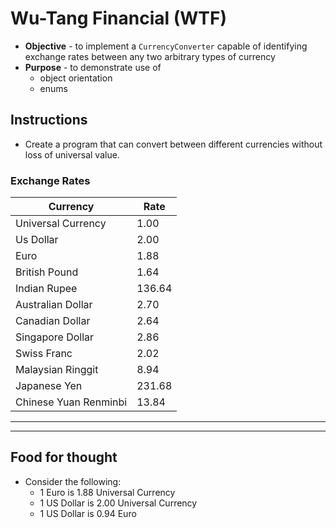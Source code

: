 # Wu-Tang Financial (WTF)
* **Objective** - to implement a `CurrencyConverter` capable of identifying exchange rates between any two arbitrary types of currency
* **Purpose** - to demonstrate use of
    * object orientation
    * enums  

## Instructions
* Create a program that can convert between different currencies without loss of universal value.


### Exchange Rates

| Currency | Rate |
|----------|------|
| Universal Currency    | 1.00   |
| Us Dollar             | 2.00   |
| Euro                  | 1.88   |
| British Pound         | 1.64   |
| Indian Rupee          | 136.64 |
| Australian Dollar	    | 2.70   |
| Canadian Dollar       | 2.64   |
| Singapore Dollar      | 2.86   |
| Swiss Franc           | 2.02   |
| Malaysian Ringgit     | 8.94   |
| Japanese Yen          | 231.68 |
| Chinese Yuan Renminbi | 13.84  |


<hr><hr>

## Food for thought
* Consider the following:
    * 1 Euro is 1.88 Universal Currency
    * 1 US Dollar is 2.00 Universal Currency
    * 1 US Dollar is 0.94 Euro
